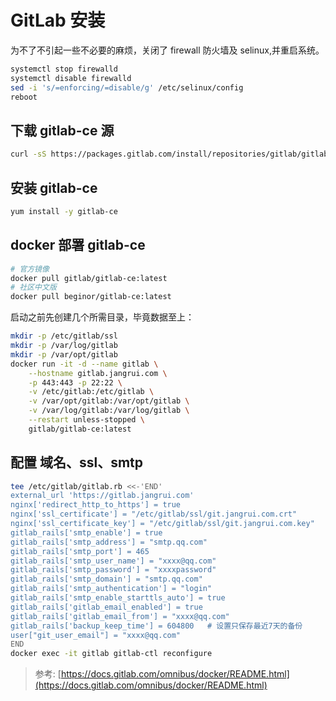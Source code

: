 # GitLab 安装

为不了不引起一些不必要的麻烦，关闭了 firewall 防火墙及 selinux,并重启系统。

```bash
systemctl stop firewalld
systemctl disable firewalld
sed -i 's/=enforcing/=disable/g' /etc/selinux/config
reboot
```

## 下载 gitlab-ce 源

```bash
curl -sS https://packages.gitlab.com/install/repositories/gitlab/gitlab-ce/script.rpm.sh | sudo bash
```

## 安装 gitlab-ce 

```bash
yum install -y gitlab-ce
```

## docker 部署 gitlab-ce

```bash
# 官方镜像
docker pull gitlab/gitlab-ce:latest
# 社区中文版
docker pull beginor/gitlab-ce:latest
```

启动之前先创建几个所需目录，毕竟数据至上：

```bash
mkdir -p /etc/gitlab/ssl
mkdir -p /var/log/gitlab
mkdir -p /var/opt/gitlab
docker run -it -d --name gitlab \
    --hostname gitlab.jangrui.com \
    -p 443:443 -p 22:22 \
    -v /etc/gitlab:/etc/gitlab \
    -v /var/opt/gitlab:/var/opt/gitlab \
    -v /var/log/gitlab:/var/log/gitlab \
    --restart unless-stopped \
    gitlab/gitlab-ce:latest
```

## 配置 域名、ssl、smtp

```bash
tee /etc/gitlab/gitlab.rb <<-'END'
external_url 'https://gitlab.jangrui.com'
nginx['redirect_http_to_https'] = true
nginx['ssl_certificate'] = "/etc/gitlab/ssl/git.jangrui.com.crt"
nginx['ssl_certificate_key'] = "/etc/gitlab/ssl/git.jangrui.com.key"
gitlab_rails['smtp_enable'] = true
gitlab_rails['smtp_address'] = "smtp.qq.com"
gitlab_rails['smtp_port'] = 465
gitlab_rails['smtp_user_name'] = "xxxx@qq.com"
gitlab_rails['smtp_password'] = "xxxxpassword"
gitlab_rails['smtp_domain'] = "smtp.qq.com"
gitlab_rails['smtp_authentication'] = "login"
gitlab_rails['smtp_enable_starttls_auto'] = true
gitlab_rails['gitlab_email_enabled'] = true
gitlab_rails['gitlab_email_from'] = "xxxx@qq.com"
gitlab_rails['backup_keep_time'] = 604800	# 设置只保存最近7天的备份
user["git_user_email"] = "xxxx@qq.com"
END
docker exec -it gitlab gitlab-ctl reconfigure
```

> 参考: [https://docs.gitlab.com/omnibus/docker/README.html](https://docs.gitlab.com/omnibus/docker/README.html)
